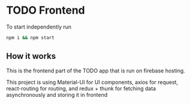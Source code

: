 # TODO Frontend

To start independently run

```bash
npm i && npm start
```

## How it works

This is the frontend part of the TODO app that is run on firebase hosting.

This project is using Material-UI for UI components, axios for request, react-routing for routing, and redux + thunk for fetching data asynchronously and storing it in frontend
